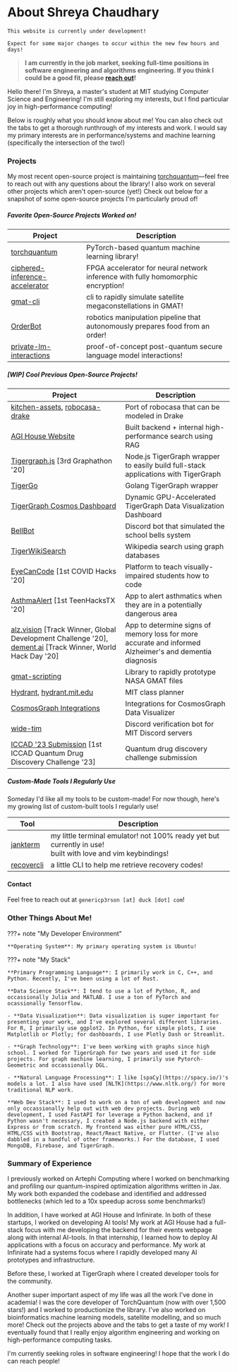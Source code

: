 # About Shreya Chaudhary

```
This website is currently under development!

Expect for some major changes to occur within the new few hours and days!
```

> **I am currently in the job market, seeking full-time positions in software engineering and algorithms engineering. If you think I could be a good fit, please [reach out](#contact)!**

Hello there! I'm Shreya, a master's student at MIT studying Computer Science and Engineering! I'm still exploring my interests, but I find particular joy in high-performance computing!

Below is roughly what you should know about me! You can also check out the tabs to get a thorough runthrough of my interests and work. I would say my primary interests are in performance/systems and machine learning (specifically the intersection of the two!)

### Projects

My most recent open-source project is maintaining [torchquantum](https://github.com/mit-han-lab/torchquantum)—feel free to reach out with any questions about the library! I also work on several other projects which aren't open-source (yet!) Check out below for a snapshot of some open-source projects I'm particularly proud of!

##### Favorite Open-Source Projects Worked on!

| Project                                           | Description                                                                                     |
|---------------------------------------------------|-------------------------------------------------------------------------------------------------|
| [torchquantum](https://github.com/mit-han-lab/torchquantum) | PyTorch-based quantum machine learning library!                                                        |
| [ciphered-inference-accelerator](https://github.com/01110011011101010110010001101111/cia) | FPGA accelerator for neural network inference with fully homomorphic encryption!               |
| [gmat-cli](https://github.com/01110011011101010110010001101111/gmat-cli) | cli to rapidly simulate satellite megaconstellations in GMAT!                                                    |
| [OrderBot](https://github.com/01110011011101010110010001101111/OrderBot) | robotics manipulation pipeline that autonomously prepares food from an order!                  |
| [private-lm-interactions](https://github.com/01110011011101010110010001101111/private-lm-application-interactions) | proof-of-concept post-quantum secure language model interactions!                             |


##### [WIP] Cool Previous Open-Source Projects!

| Project                                           | Description                                                                                     |
|---------------------------------------------------|-------------------------------------------------------------------------------------------------|
| [kitchen-assets](https://github.com/01110011011101010110010001101111/kitchen-assets), [robocasa-drake](https://github.com/01110011011101010110010001101111/robocasa-drake) | Port of robocasa that can be modeled in Drake                                                        |
| [AGI House Website](https://app.agihouse.org/events) | Built backend + internal high-performance search using RAG |
| [Tigergraph.js](https://github.com/TigerGraph-DevLabs/Tigergraph.js) [3rd Graphathon '20] | Node.js TigerGraph wrapper to easily build full-stack applications with TigerGraph |
| [TigerGo](https://github.com/TigerGraph-DevLabs/TigerGo) | Golang TigerGraph wrapper |
| [TigerGraph Cosmos Dashboard](https://github.com/TigerGraph-DevLabs/TG-Cosmos-Dashboard) | Dynamic GPU-Accelerated TigerGraph Data Visualization Dashboard |
| [BellBot](https://github.com/01110011011101010110010001101111/SchoolDiscordBot) | Discord bot that simulated the school bells system |
| [TigerWikiSearch](https://github.com/01110011011101010110010001101111/TigerWikiEntitySearch) | Wikipedia search using graph databases |
| [EyeCanCode](https://github.com/01110011011101010110010001101111/EyeCanCode) [1st COVID Hacks '20] | Platform to teach visually-impaired students how to code |
| [AsthmaAlert](https://github.com/01110011011101010110010001101111/AsthmaAlert) [1st TeenHacksTX '20] | App to alert asthmatics when they are in a potentially dangerous area |
| [alz.vision](https://github.com/vgadodia/alz.vision) [Track Winner, Global Development Challenge '20], [dement.ai](https://github.com/mihirKachroo/dement.ai) [Track Winner, World Hack Day '20] | App to determine signs of memory loss for more accurate and informed Alzheimer's and dementia diagnosis |
| [gmat-scripting](https://github.com/01110011011101010110010001101111/gmat-scripting) | Library to rapidly prototype NASA GMAT files |
| [Hydrant](https://github.com/sipb/hydrant), [hydrant.mit.edu](https://hydrant.mit.edu/) | MIT class planner |
| [CosmosGraph Integrations](https://github.com/cosmograph-org/cosmos-integrations) | Integrations for CosmosGraph Data Visualizer |
| [wide-tim](https://github.com/sipb/wide-tim) | Discord verification bot for MIT Discord servers |
| [ICCAD '23 Submission](https://github.com/Hanrui-Wang/quantum-drug-discovery-challenge) [1st ICCAD Quantum Drug Discovery Challenge '23] | Quantum drug discovery challenge submission |

##### Custom-Made Tools I Regularly Use

Someday I'd like all my tools to be custom-made! For now though, here's my growing list of custom-built tools I regularly use!

| Tool                                              | Description                                                                                     |
|---------------------------------------------------|-------------------------------------------------------------------------------------------------|
| [jankterm](https://github.com/01110011011101010110010001101111/jankterm) | my little terminal emulator! not 100% ready yet but currently in use! <br> built with love and vim keybindings!   |
| [recovercli](https://github.com/01110011011101010110010001101111/recovercli) | a little CLI to help me retrieve recovery codes!                                  |

#### Contact

Feel free to reach out at `genericp3rson [at] duck [dot] com`!


### Other Things About Me! 

???+ note "My Developer Environment"

    **Operating System**: My primary operating system is Ubuntu! 

???+ note "My Stack"

    **Primary Programming Language**: I primarily work in C, C++, and Python. Recently, I've been using a lot of Rust.

    **Data Science Stack**: I tend to use a lot of Python, R, and occassionally Julia and MATLAB. I use a ton of PyTorch and ocassionally Tensorflow.

    - **Data Visualization**: Data visualization is super important for presenting your work, and I've explored several different libraries. For R, I primarily use ggplot2. In Python, for simple plots, I use Matplotlib or Plotly; for dashboards, I use Plotly Dash or Streamlit. 

    - **Graph Technology**: I've been working with graphs since high school. I worked for TigerGraph for two years and used it for side projects. For graph machine learning, I primarily use Pytorch-Geometric and occassionally DGL. 

    - **Natural Language Processing**: I like [spaCy](https://spacy.io/)'s models a lot. I also have used [NLTK](https://www.nltk.org/) for more traditional NLP work.

    **Web Dev Stack**: I used to work on a ton of web development and now only occassionally help out with web dev projects. During web development, I used FastAPI for leverage a Python backend, and if Python wasn't necessary, I created a Node.js backend with either Express or from scratch. My frontend was either pure HTML/CSS, HTML/CSS with Bootstrap, React/React Native, or Flutter. (I've also dabbled in a handful of other frameworks.) For the database, I used MongoDB, Firebase, and TigerGraph.

### Summary of Experience

I previously worked on Artephi Computing where I worked on benchmarking and profiling our quantum-inspired optimization algorithms written in Jax. My work both expanded the codebase and identified and addressed bottlenecks (which led to a 10x speedup across some benchmarks!)

In addition, I have worked at AGI House and Infinirate. In both of these startups, I worked on developing AI tools! My work at AGI House had a full-stack focus with me developing the backend for their events webpage along with internal AI-tools. In that internship, I learned how to deploy AI applications with a focus on accuracy and performance. My work at Infinirate had a systems focus where I rapidly developed many AI prototypes and infrastructure.

Before these, I worked at TigerGraph where I created developer tools for the community.

Another super important aspect of my life was all the work I've done in academia! I was the core developer of TorchQuantum (now with over 1,500 stars!) and I worked to productionize the library. I've also worked on bioinformatics machine learning models, satellite modelling, and so much more! Check out the projects above and the tabs to get a taste of my work! I eventually found that I really enjoy algorithm engineering and working on high-performance computing tasks.

I'm currently seeking roles in software engineering! I hope that the work I do can reach people!
